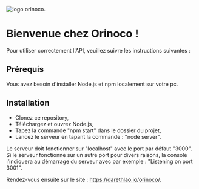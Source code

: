 ![logo orinoco.](https://darethlao.github.io/orinoco/images/petit_logo_orinoco.png)
# Bienvenue chez Orinoco !
Pour utiliser correctement l'API, veuillez suivre les instructions suivantes :
## Prérequis
Vous avez besoin d'installer Node.js et npm localement sur votre pc.
## Installation
* Clonez ce repository,
* Téléchargez et ouvrez Node.js,
* Tapez la commande "npm start" dans le dossier du projet,
* Lancez le serveur en tapant la commande : "node server".

Le serveur doit fonctionner sur "localhost" avec le port par défaut "3000". 
Si le serveur fonctionne sur un autre port pour divers raisons, la console l'indiquera au démarrage du serveur avec par exemple : "Listening on port 3001".

Rendez-vous ensuite sur le site : https://darethlao.io/orinoco/.
